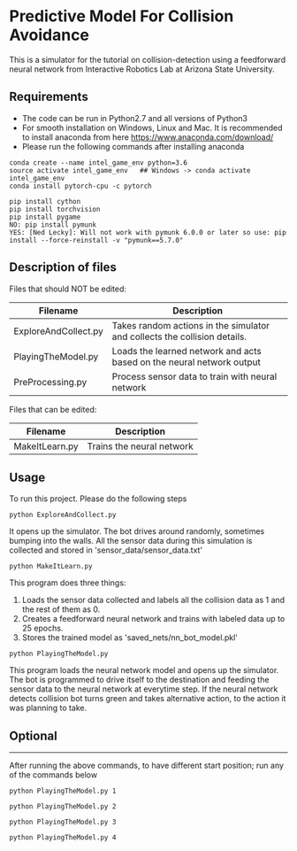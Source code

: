 Predictive Model For Collision Avoidance
===
This is a simulator for the tutorial on collision-detection using a feedforward neural network from Interactive Robotics Lab at Arizona State University.


Requirements
---
* The code can be run in Python2.7 and all versions of Python3 
* For smooth installation on Windows, Linux and Mac. It is recommended to install anaconda from here https://www.anaconda.com/download/
* Please run the following commands after installing anaconda

``````````````
conda create --name intel_game_env python=3.6
source activate intel_game_env   ## Windows -> conda activate intel_game_env 
conda install pytorch-cpu -c pytorch 

pip install cython
pip install torchvision
pip install pygame
NO: pip install pymunk
YES: [Ned Lecky]: Will not work with pymunk 6.0.0 or later so use: pip install --force-reinstall -v "pymunk==5.7.0"
`````````````` 


Description of files
---
Files that should NOT be edited:

Filename                          |  Description
----------------------------------|------------------------------------------------------------------------------------
ExploreAndCollect.py              |  Takes random actions in the simulator and collects the collision details.
PlayingTheModel.py                |  Loads the learned network and acts based on the neural network output
PreProcessing.py                  |  Process sensor data to train with neural network

Files that can be edited:

Filename                          |  Description
----------------------------------|------------------------------------------------------------------------------------
MakeItLearn.py                    |  Trains the neural network



Usage
---------------------------------------------------------------

To run this project. Please do the following steps


``````````````
python ExploreAndCollect.py
``````````````
It opens up the simulator. The bot drives around randomly, sometimes bumping into the walls. All the sensor data during this simulation is collected and stored in 'sensor_data/sensor_data.txt'



``````````````
python MakeItLearn.py
``````````````
This program does three things:
 
1. Loads the sensor data collected and labels all the collision data as 1 and the rest of them as 0.
2. Creates a feedforward neural network and trains with labeled data up to 25 epochs. 
3. Stores the trained model as 'saved_nets/nn_bot_model.pkl'


``````````````
python PlayingTheModel.py
``````````````
This program loads the neural network model and opens up the simulator. The bot is programmed to drive itself to the destination and feeding the sensor data to the neural network at everytime step.
If the neural network detects collision bot turns green and takes alternative action, to the action it was planning to take.



## Optional
---

After running the above commands, to have different start position; run any of the commands below

``````````````
python PlayingTheModel.py 1
``````````````

``````````````
python PlayingTheModel.py 2
``````````````

``````````````
python PlayingTheModel.py 3
``````````````

``````````````
python PlayingTheModel.py 4
``````````````